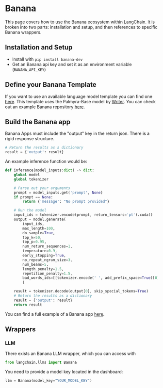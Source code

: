 # Banana

This page covers how to use the Banana ecosystem within LangChain.
It is broken into two parts: installation and setup, and then references to specific Banana wrappers.

## Installation and Setup

- Install with `pip install banana-dev`
- Get an Banana api key and set it as an environment variable (`BANANA_API_KEY`)

## Define your Banana Template

If you want to use an available language model template you can find one [here](https://app.banana.dev/templates/conceptofmind/serverless-template-palmyra-base).
This template uses the Palmyra-Base model by [Writer](https://writer.com/product/api/).
You can check out an example Banana repository [here](https://github.com/conceptofmind/serverless-template-palmyra-base).

## Build the Banana app

Banana Apps must include the "output" key in the return json. 
There is a rigid response structure.

```python
# Return the results as a dictionary
result = {'output': result}
```

An example inference function would be:

```python
def inference(model_inputs:dict) -> dict:
    global model
    global tokenizer

    # Parse out your arguments
    prompt = model_inputs.get('prompt', None)
    if prompt == None:
        return {'message': "No prompt provided"}

    # Run the model
    input_ids = tokenizer.encode(prompt, return_tensors='pt').cuda()
    output = model.generate(
        input_ids,
        max_length=100,
        do_sample=True,
        top_k=50,
        top_p=0.95,
        num_return_sequences=1,
        temperature=0.9,
        early_stopping=True,
        no_repeat_ngram_size=3,
        num_beams=5,
        length_penalty=1.5,
        repetition_penalty=1.5,
        bad_words_ids=[[tokenizer.encode(' ', add_prefix_space=True)[0]]]
        )

    result = tokenizer.decode(output[0], skip_special_tokens=True)
    # Return the results as a dictionary
    result = {'output': result}
    return result
```

You can find a full example of a Banana app [here](https://github.com/conceptofmind/serverless-template-palmyra-base/blob/main/app.py).

## Wrappers

### LLM

There exists an Banana LLM wrapper, which you can access with

```python
from langchain.llms import Banana
```

You need to provide a model key located in the dashboard:

```python
llm = Banana(model_key="YOUR_MODEL_KEY")
```
